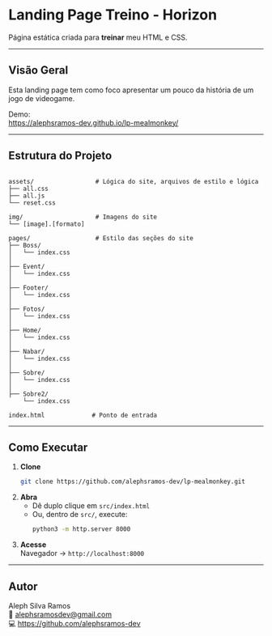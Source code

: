 # Landing Page Treino - Horizon

Página estática criada para **treinar** meu HTML e CSS.

---

## Visão Geral

Esta landing page tem como foco apresentar um pouco da história de um jogo de videogame. 

Demo:  
https://alephsramos-dev.github.io/lp-mealmonkey/

---

## Estrutura do Projeto

```

assets/                 # Lógica do site, arquivos de estilo e lógica
├── all.css  
├── all.js
└── reset.css              

img/                    # Imagens do site
└── [image].[formato]

pages/                  # Estilo das seções do site
├── Boss/               
│   └── index.css
│
├── Event/               
│   └── index.css
│
├── Footer/               
│   └── index.css
│
├── Fotos/               
│   └── index.css
│
├── Home/               
│   └── index.css
│
├── Nabar/               
│   └── index.css
│
├── Sobre/               
│   └── index.css
│
├── Sobre2/               
    └── index.css

index.html             # Ponto de entrada

```

---

## Como Executar

1. **Clone**  
   ```bash
   git clone https://github.com/alephsramos-dev/lp-mealmonkey.git
   ```
2. **Abra**  
   - Dê duplo clique em `src/index.html`  
   - Ou, dentro de `src/`, execute:
     ```bash
     python3 -m http.server 8000
     ```
3. **Acesse**  
   Navegador → `http://localhost:8000`

---

## Autor

Aleph Silva Ramos  
📧 alephsramosdev@gmail.com  
💻 https://github.com/alephsramos-dev  
